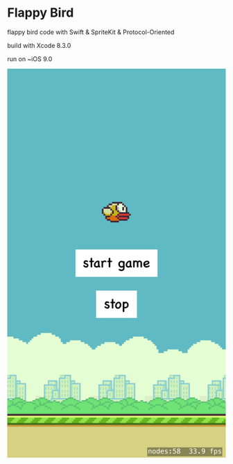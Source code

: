 # Flappy Bird

flappy bird code with Swift & SpriteKit & Protocol-Oriented


build with Xcode 8.3.0

run on  ~iOS 9.0

![shot](shot.png)